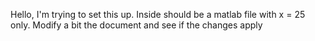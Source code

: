 Hello, I'm trying to set this up. Inside should be a matlab file with x = 25 only. Modify a bit the document and see if the changes apply
